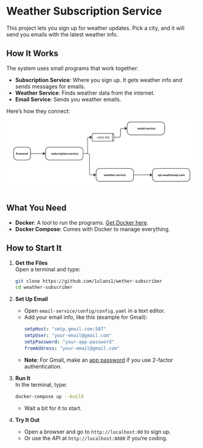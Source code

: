 # Weather Subscription Service

This project lets you sign up for weather updates. Pick a city, and it will send you emails with the latest weather
info.

## How It Works

The system uses small programs that work together:

- **Subscription Service**: Where you sign up. It gets weather info and sends messages for emails.
- **Weather Service**: Finds weather data from the internet.
- **Email Service**: Sends you weather emails.

Here’s how they connect:
![microservices.png](microservices.png)

## What You Need

- **Docker**: A tool to run the programs. [Get Docker here](https://www.docker.com/get-started).
- **Docker Compose**: Comes with Docker to manage everything.

## How to Start It

1. **Get the Files**  
   Open a terminal and type:
   ```bash
   git clone https://github.com/1ulans1/wether-subscriber
   cd weather-subscriber
   ```

2. **Set Up Email**
    - Open `email-service/config/config.yaml` in a text editor.
    - Add your email info, like this (example for Gmail):
      ```yaml
      smtpHost: "smtp.gmail.com:587"
      smtpUser: "your-email@gmail.com"
      smtpPassword: "your-app-password"
      fromAddress: "your-email@gmail.com"
      ```
    - **Note**: For Gmail, make an [app password](https://support.google.com/accounts/answer/185833) if you use 2-factor
      authentication.

3. **Run It**  
   In the terminal, type:
   ```bash
   docker-compose up --build
   ```
    - Wait a bit for it to start.

4. **Try It Out**
    - Open a browser and go to `http://localhost:80` to sign up.
    - Or use the API at `http://localhost:8080` if you’re coding.